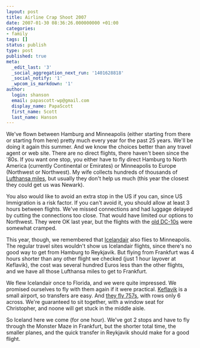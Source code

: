 ```yaml
---
layout: post
title: Airline Crap Shoot 2007
date: 2007-01-30 08:36:26.000000000 +01:00
categories:
- family
tags: []
status: publish
type: post
published: true
meta:
  _edit_last: '3'
  _social_aggregation_next_run: '1401628818'
  _social_notify: '1'
  _wpcom_is_markdown: '1'
author:
  login: shanson
  email: papascott-wp@gmail.com
  display_name: PapaScott
  first_name: Scott
  last_name: Hanson
---
```

<p>We've flown between Hamburg and Minneapolis (either starting from there or starting from here) pretty much every year for the past 25 years. We'll be doing it again this summer. And we know the choices better than any travel agent or web site. There are no direct flights, there haven't been since the '80s. If you want one stop, you either have to fly direct Hamburg to North America (currently Continental or Emirates) or Minneapolis to Europe (Northwest or Northwest). My wife collects hundreds of thousands of <a href="http://www.miles-and-more.com/">Lufthansa miles</a>, but usually they don't help us much (this year the closest they could get us was Newark).</p>
<p>You also would like to avoid an extra stop in the US if you can, since US Immigration is a risk factor. If you can't avoid it, you should allow at least 3 hours between flights. We've missed connections and had luggage delayed by cutting the connections too close. That would have limited our options to Northwest. They were OK last year, but the flights with the <a href="https://www.papascott.de/archives/2006/08/18/back-again/">old DC-10s</a> were somewhat cramped.</p>
<p>This year, though, we remembered that <a href="http://www.icelandair.com/">Icelandair</a> also flies to Minneapolis. The regular travel sites wouldn't show us Icelandair flights, since there's no good way to get from Hamburg to Reykjavik. But flying from Frankfurt was 4 hours shorter than any other flight we checked (just 1 hour layover at Keflavik), the cost was several hundred Euros less than the other flights, and we have all those Lufthansa miles to get to Frankfurt.</p>
<p>We flew Icelandair once to Florida, and we were quite impressed. We promised ourselves to fly with them again if it were practical. <a href="http://www.airport.is/english/menu/facilities/facility_map/">Keflavik</a> is a small airport, so transfers are easy. And <a href="http://www.icelandair.com/home/travel-information/in-flight/seat-map/">they fly 757s</a>, with rows only 6 across. We're guaranteed to sit together, with a window seat for Christopher, and noone will get stuck in the middle aisle.</p>
<p>So Iceland here we come (for one hour). We've got 2 stops and have to fly through the Monster Maze in Frankfurt, but the shorter total time, the smaller planes, and the quick transfer in Reykjavik should make for a good flight.</p>

